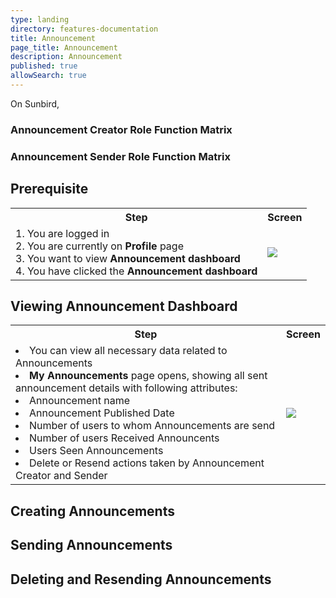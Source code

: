 ```yaml
---
type: landing
directory: features-documentation
title: Announcement
page_title: Announcement
description: Announcement
published: true
allowSearch: true
---
```

On Sunbird,  

### Announcement Creator Role Function Matrix

### Announcement Sender Role Function Matrix

## Prerequisite

<table>
  <tr>
    <th style="width 35%";>Step</th>
    <th style=width 65%";>Screen</th>
  </tr>
  <tr>
    <td>1. You are logged in <br>2. You are currently on <strong>Profile</strong> page <br>3. You want to view <strong>Announcement dashboard</strong> <br>4. You have clicked the <strong>Announcement dashboard</strong> 
      </td>
      <td><img src="pages/features-documentation/images/.png"></td>
  </tr>
    </table>
  
  ## Viewing Announcement Dashboard
  
  <table>
  <tr>
    <th style="width 35%";>Step</th>
    <th style=width 65%";>Screen</th>
  </tr>
  <tr>
    <td>
      <li>You can view all necessary data related to Announcements</li>
      <li><strong>My Announcements</strong> page opens, showing all sent announcement details with following attributes:<br>
                        <li>Announcement name</li>
                        <li>Announcement Published Date</li>
                        <li>Number of users to whom Announcements are send</li>
                        <li>Number of users Received Announcents</li>
                        <li>Users Seen Announcements</li>
                        <li>Delete or Resend actions taken by Announcement Creator and Sender</li>
       </li>
    </td>
    <td><img src="pages/features-documentation/images/.png"></td>
  </tr>
  </table>
  
  ## Creating Announcements
  
  ## Sending Announcements 
  
  ## Deleting and Resending Announcements

